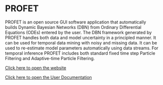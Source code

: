 # PROFET
PROFET is an open source GUI software application that automatically builds Dynamic Bayesian Networks (DBN) from Ordinary Differential Equations (ODEs) entered by the user. The DBN framework generated by PROFET handles both data and model uncertainty in a principled manner. It can be used for temporal data mining with noisy and missing data. It can be used to re-estimate model parameters automatically using data streams. For temporal inference PROFET includes both standard fixed time step Particle Filtering and Adaptive-time Particle Filtering.

[Click here to open the website](http://profet.it.nuigalway.ie)

[Click here to open the User Documentation](https://github.com/HamdaBinteAjmal/PROFET/wiki)
